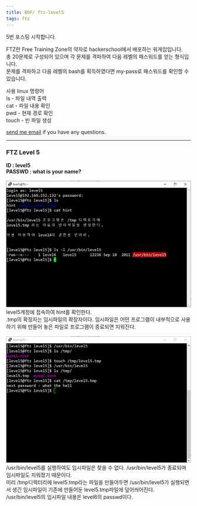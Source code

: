 ```yaml
---
title: BOF/ ftz-level5
tags: ftz
---
```


5번 포스팅 시작합니다.

FTZ란 Free Training Zone의 약자로 hackerschool에서 배포하는 워게임입니다.  
총 20문제로 구성되어 있으며 각 문제를 격파하여 다음 레벨의 패스워드를 얻는 형식입니다.  
문제를 격파하고 다음 레벨의 bash를 획득하였다면 my-pass로 패스워드를 확인할 수 있습니다.  

사용 linux 명령어  
ls - 파일 내역 출력  
cat - 파일 내용 확인  
pwd - 현재 경로 확인  
touch - 빈 파일 생성

[send me email](mailto:jewel7492@gmail.com) if you have any questions.

<!--more-->

---
### FTZ Level 5
**ID : level5**  
**PASSWD : what is your name?**         
<br />
![그림1](/assets/ftz/level5/1.PNG)  
level5계정에 접속하여 hint를 확인한다.  
.tmp의 확장자는 임시파일의 확장자이다. 임시파일은 어떤 프로그램이 내부적으로 사용하기 위해 만들어 놓은 파일로 프로그램이 종료되면 지워진다.  
<br />
![그림2](/assets/ftz/level5/2.PNG)  
/usr/bin/level5를 실행하여도 임시파일은 찾을 수 없다. /usr/bin/level5가 종료되며 임시파일도 지워졌기 때문이다.  
미리 /tmp디렉터리에 level5.tmp라는 파일을 만들어두면 /usr/bin/level5가 실행되면서 생긴 임시파일이 기존에 만들어둔 level5.tmp파일에 덮어씌어진다.  
/usr/bin/level5의 임시파일 내용은 level6의 passwd이다.

